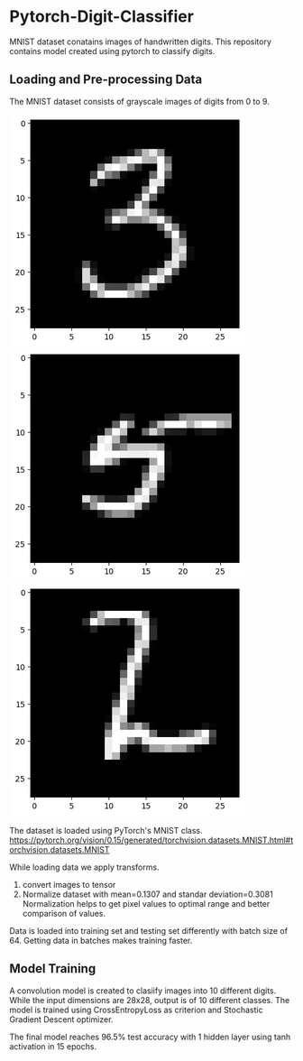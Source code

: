 # Pytorch-Digit-Classifier
MNIST dataset conatains images of handwritten digits. This repository contains model created using pytorch to classify digits.

## Loading and Pre-processing Data
The MNIST dataset consists of grayscale images of digits from 0 to 9.

![3](images/num1.png)
![5](images/num2.png)
![2](images/num3.png)

The dataset is loaded using PyTorch's MNIST class. https://pytorch.org/vision/0.15/generated/torchvision.datasets.MNIST.html#torchvision.datasets.MNIST

While loading data we apply transforms.

1. convert images to tensor
2. Normalize dataset with mean=0.1307 and standar deviation=0.3081
Normalization helps to get pixel values to optimal range and better comparison of values.

Data is loaded into training set and testing set differently with batch size of 64. Getting data in batches makes training faster.

## Model Training
A convolution model is created to clasiify images into 10 different digits.
While the input dimensions are 28x28, output is of 10 different classes.
The model is trained using CrossEntropyLoss as criterion and Stochastic Gradient Descent optimizer.

The final model reaches 96.5% test accuracy with 1 hidden layer using tanh activation in 15 epochs.


